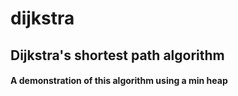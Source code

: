 # dijkstra
## Dijkstra's shortest path algorithm

#### A demonstration of this algorithm using a min heap
